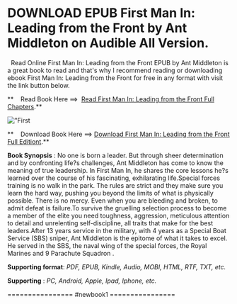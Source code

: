  **DOWNLOAD EPUB First Man In: Leading from the Front by Ant Middleton on Audible All Version.**
===============================================================================================

  Read Online First Man In: Leading from the Front EPUB by Ant Middleton is a great book to read and that's why I recommend reading or downloading ebook First Man In: Leading from the Front for free in any format with visit the link button below.

**    Read Book Here ==>  [Read First Man In: Leading from the Front Full Chapters](https://newbookintheword.blogspot.com/id/0008245738).**

![\"First](\"https://i.gr-assets.com/images/S/compressed.photo.goodreads.com/books/1552862562l/39090117.jpg\")

**    Download Book Here ==> [Download First Man In: Leading from the Front Full Editiont](https://newbookintheword.blogspot.com/id/0008245738).**

**Book Synopsis** : No one is born a leader. But through sheer determination and by confronting life?s challenges, Ant Middleton has come to know the meaning of true leadership. In First Man In, he shares the core lessons he?s learned over the course of his fascinating, exhilarating life.Special forces training is no walk in the park. The rules are strict and they make sure you learn the hard way, pushing you beyond the limits of what is physically possible. There is no mercy. Even when you are bleeding and broken, to admit defeat is failure.To survive the gruelling selection process to become a member of the elite you need toughness, aggression, meticulous attention to detail and unrelenting self-discipline, all traits that make for the best leaders.After 13 years service in the military, with 4 years as a Special Boat Service (SBS) sniper, Ant Middleton is the epitome of what it takes to excel. He served in the SBS, the naval wing of the special forces, the Royal Marines and 9 Parachute Squadron .

**Supporting format**: _PDF, EPUB, Kindle, Audio, MOBI, HTML, RTF, TXT, etc._

**Supporting** : _PC, Android, Apple, Ipad, Iphone, etc._

================ #newbook1 ================